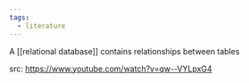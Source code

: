 ```yaml
---
tags:
  - literature
---
```

A [[relational database]] contains relationships between tables

src: https://www.youtube.com/watch?v=qw--VYLpxG4